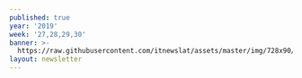 ```yaml
---
published: true
year: '2019'
week: '27,28,29,30'
banner: >-
  https://raw.githubusercontent.com/itnewslat/assets/master/img/728x90/Banner-Resumen.jpg
layout: newsletter
---
```

